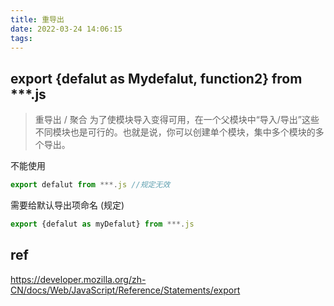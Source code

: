```yaml
---
title: 重导出
date: 2022-03-24 14:06:15
tags:
---
```


## export {defalut as Mydefalut, function2} from ***.js

> 重导出 / 聚合
> 为了使模块导入变得可用，在一个父模块中“导入/导出”这些不同模块也是可行的。也就是说，你可以创建单个模块，集中多个模块的多个导出。

不能使用
```javascript
export defalut from ***.js //规定无效
```
需要给默认导出项命名 (规定)
```javascript
export {defalut as myDefalut} from ***.js
```


## ref
https://developer.mozilla.org/zh-CN/docs/Web/JavaScript/Reference/Statements/export